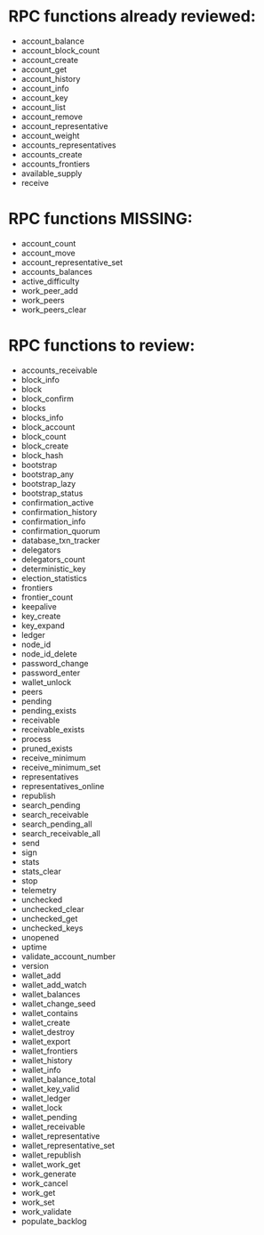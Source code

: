 # RPC functions already reviewed:
- account_balance
- account_block_count
- account_create
- account_get
- account_history
- account_info
- account_key
- account_list
- account_remove
- account_representative
- account_weight
- accounts_representatives
- accounts_create
- accounts_frontiers
- available_supply
- receive

# RPC functions MISSING:
- account_count
- account_move
- account_representative_set
- accounts_balances
- active_difficulty
- work_peer_add
- work_peers
- work_peers_clear

# RPC functions to review:
- accounts_receivable
- block_info
- block
- block_confirm
- blocks
- blocks_info
- block_account
- block_count
- block_create
- block_hash
- bootstrap
- bootstrap_any
- bootstrap_lazy
- bootstrap_status
- confirmation_active
- confirmation_history
- confirmation_info
- confirmation_quorum
- database_txn_tracker
- delegators
- delegators_count
- deterministic_key
- election_statistics
- frontiers
- frontier_count
- keepalive
- key_create
- key_expand
- ledger
- node_id
- node_id_delete
- password_change
- password_enter
- wallet_unlock
- peers
- pending
- pending_exists
- receivable
- receivable_exists
- process
- pruned_exists
- receive_minimum
- receive_minimum_set
- representatives
- representatives_online
- republish
- search_pending
- search_receivable
- search_pending_all
- search_receivable_all
- send
- sign
- stats
- stats_clear
- stop
- telemetry
- unchecked
- unchecked_clear
- unchecked_get
- unchecked_keys
- unopened
- uptime
- validate_account_number
- version
- wallet_add
- wallet_add_watch
- wallet_balances
- wallet_change_seed
- wallet_contains
- wallet_create
- wallet_destroy
- wallet_export
- wallet_frontiers
- wallet_history
- wallet_info
- wallet_balance_total
- wallet_key_valid
- wallet_ledger
- wallet_lock
- wallet_pending
- wallet_receivable
- wallet_representative
- wallet_representative_set
- wallet_republish
- wallet_work_get
- work_generate
- work_cancel
- work_get
- work_set
- work_validate
- populate_backlog
